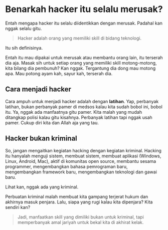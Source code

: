 # Benarkah hacker itu selalu merusak?

Entah mengapa hacker itu selalu diidentikkan dengan merusak. Padahal kan nggak selalu gitu.

> Hacker adalah orang yang memiliki skill di bidang teknologi.

Itu sih definisinya.

Entah itu mau dipakai untuk merusak atau membantu orang lain, itu terserah dia aja. Masak sih untuk setiap orang yang memiliki skill motong-motong, kita bilang dia pembunuh? Kan nggak. Tergantung dia dong mau motong apa. Mau potong ayam kah, sayur kah, terserah dia.

## Cara menjadi hacker 

Cara ampuh untuk menjadi hacker adalah dengan **latihan**. Yap, perbanyak latihan, bukan perbanyak pamer di medsos kalau kita sudah bobol ini, bobol itu. Ya, nggak ada manfaatnya gitu pamer. Kita malah yang mudah ditangkap polisi kalau gitu kisahnya. Perbanyak latihan tapi nggak usah pamer. Cukup diri kita dan Allah aja yang tau.

## Hacker bukan kriminal

So, jangan mengaitkan kegiatan hacking dengan kegiatan kriminal. Hacking itu hanyalah menguji sistem, membuat sistem, membuat aplikasi (Windows, Linux, Android, Mac), aktif di komunitas open source, membantu sesama programmer, mengembangkan bahasa pemrograman baru, mengembangkan framework baru, mengembangkan teknologi dan gawai baru.

Lihat kan, nggak ada yang kriminal.

Perbuatan kriminal malah membuat kita gampang terjerat hukum dan akhirnya masuk penjara. Lalu, siapa yang rugi kalau kita dipenjara? Kita sendiri kan?

> Jadi, manfaatkan skill yang dimiliki bukan untuk kriminal, tapi memperbanyak amal jariyah untuk bekal kita di akhirat kelak.